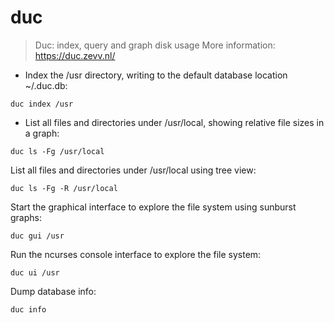 # duc

> Duc: index, query and graph disk usage
> More information: <https://duc.zevv.nl/>

- Index the /usr directory, writing to the default database location ~/.duc.db:

`duc index /usr`

- List all files and directories under /usr/local, showing relative file sizes in a graph:

`duc ls -Fg /usr/local`

List all files and directories under /usr/local using tree view:

`duc ls -Fg -R /usr/local`

Start the graphical interface to explore the file system using sunburst graphs:

`duc gui /usr`

Run the ncurses console interface to explore the file system:

`duc ui /usr`

Dump database info:

`duc info`
